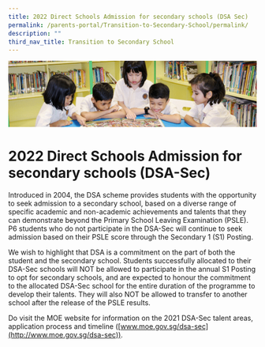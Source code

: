 ```yaml
---
title: 2022 Direct Schools Admission for secondary schools (DSA Sec)
permalink: /parents-portal/Transition-to-Secondary-School/permalink/
description: ""
third_nav_title: Transition to Secondary School
---
```

![](/images/banner.gif)

2022 Direct Schools Admission for secondary schools (DSA-Sec)
=============================================================


Introduced in 2004, the DSA scheme provides students with the opportunity to seek admission to a secondary school, based on a diverse range of specific academic and non-academic achievements and talents that they can demonstrate beyond the Primary School Leaving Examination (PSLE). P6 students who do not participate in the DSA-Sec will continue to seek admission based on their PSLE score through the Secondary 1 (S1) Posting.

  

We wish to highlight that DSA is a commitment on the part of both the student and the secondary school. Students successfully allocated to their DSA-Sec schools will NOT be allowed to participate in the annual S1 Posting to opt for secondary schools, and are expected to honour the commitment to the allocated DSA-Sec school for the entire duration of the programme to develop their talents. They will also NOT be allowed to transfer to another school after the release of the PSLE results.

  

Do visit the MOE website for information on the 2021 DSA-Sec talent areas, application process and timeline ([www.moe.gov.sg/dsa-sec](http://www.moe.gov.sg/dsa-sec)).